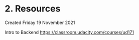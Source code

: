 # 2. Resources
Created Friday 19 November 2021

Intro to Backend <https://classroom.udacity.com/courses/ud171>

